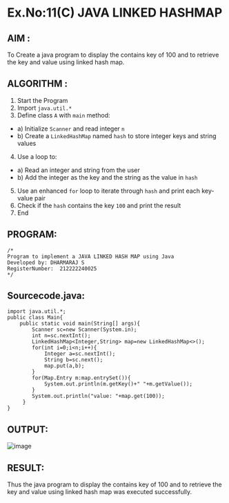 # Ex.No:11(C)             JAVA LINKED HASHMAP
 ## AIM :

To Create a java program to display the contains key of 100 and to retrieve the key and value using linked hash map.

## ALGORITHM :

1.	Start the Program
2.	Import `java.util.*`
3.	Define class `A` with `main` method:
-	a) Initialize `Scanner` and read integer `n`
-	b) Create a `LinkedHashMap` named `hash` to store integer keys and string values
4.	Use a loop to:
-	a) Read an integer and string from the user
-	b) Add the integer as the key and the string as the value in `hash`
5.	Use an enhanced `for` loop to iterate through `hash` and print each key-value pair
6.	Check if the `hash` contains the key `100` and print the result
7.	End


## PROGRAM:
 ```
/*
Program to implement a JAVA LINKED HASH MAP using Java
Developed by: DHARMARAJ S
RegisterNumber:  212222240025
*/
```

## Sourcecode.java:
```
import java.util.*;
public class Main{
    public static void main(String[] args){
        Scanner sc=new Scanner(System.in);
        int n=sc.nextInt();
        LinkedHashMap<Integer,String> map=new LinkedHashMap<>();
        for(int i=0;i<n;i++){
            Integer a=sc.nextInt();
            String b=sc.next();
            map.put(a,b);
        }
        for(Map.Entry m:map.entrySet()){
            System.out.println(m.getKey()+" "+m.getValue());
        }
        System.out.println("value: "+map.get(100));
     }
}
```
## OUTPUT:

![image](https://github.com/user-attachments/assets/853a4adc-3336-41ac-8466-db5631e73f76)


## RESULT:
Thus the  java program to display the contains key of 100 and to retrieve the key and value using linked hash map was executed successfully.
